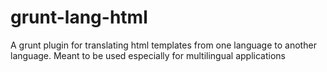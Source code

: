# grunt-lang-html
A grunt plugin for translating html templates from one language to another language. Meant to be used especially for multilingual applications
